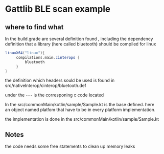 # Gattlib BLE scan example

## where to find what

In the build.grade are several definition found , including the dependency definition that a library (here called bluetooth)
should be compiled for linux

```gradle
linuxX64("linux"){
     compilations.main.cinterops {
         bluetooth
     }
}
```

the definition which headers sould be used is found in src/nativeInterop/cinterop/bluetooth.def

under the `---` is the corresponing c code located

In the src/commonMain/kotlin/sample/Sample.kt is the base defined. here an object named platfom that have to be in every
platform implementation.

the implementation is done in the src/commonMain/kotlin/sample/Sample.kt

## Notes

the code needs some free statements to clean up memory leaks
